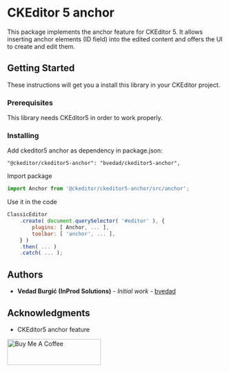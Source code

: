 # CKEditor 5 anchor

This package implements the anchor feature for CKEditor 5. It allows inserting anchor elements (ID field) into the edited content and offers the UI to create and edit them.

## Getting Started

These instructions will get you a install this library in your CKEditor project.

### Prerequisites

This library needs CKEditor5 in order to work properly.

### Installing

Add ckeditor5 anchor as dependency in package.json:
```
"@ckeditor/ckeditor5-anchor": "bvedad/ckeditor5-anchor",
```

Import package
```javascript
import Anchor from '@ckeditor/ckeditor5-anchor/src/anchor';
```

Use it in the code
```javascript
ClassicEditor
    .create( document.querySelector( '#editor' ), {
        plugins: [ Anchor, ... ],
        toolbar: [ 'anchor', ... ],
    } )
    .then( ... )
    .catch( ... );
```


## Authors

* **Vedad Burgić (InProd Solutions)** - *Initial work* - [bvedad](https://github.com/bvedad)

## Acknowledgments

* CKEditor5 anchor feature

<a href="https://www.buymeacoffee.com/bvedad" target="_blank"><img src="https://cdn.buymeacoffee.com/buttons/v2/default-yellow.png" alt="Buy Me A Coffee" style="height: 60px !important;width: 217px !important;" ></a>
